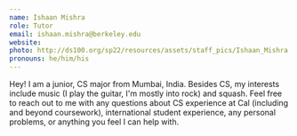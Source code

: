 ```yaml
---
name: Ishaan Mishra
role: Tutor
email: ishaan.mishra@berkeley.edu
website: 
photo: http://ds100.org/sp22/resources/assets/staff_pics/Ishaan_Mishra.jpeg
pronouns: he/him/his
---
```

Hey! I am a junior, CS major from Mumbai, India. Besides CS, my interests include music (I play the guitar, I'm mostly into rock) and squash. Feel free to reach out to me with any questions about CS experience at Cal (including and beyond coursework), international student experience, any personal problems, or anything you feel I can help with.

